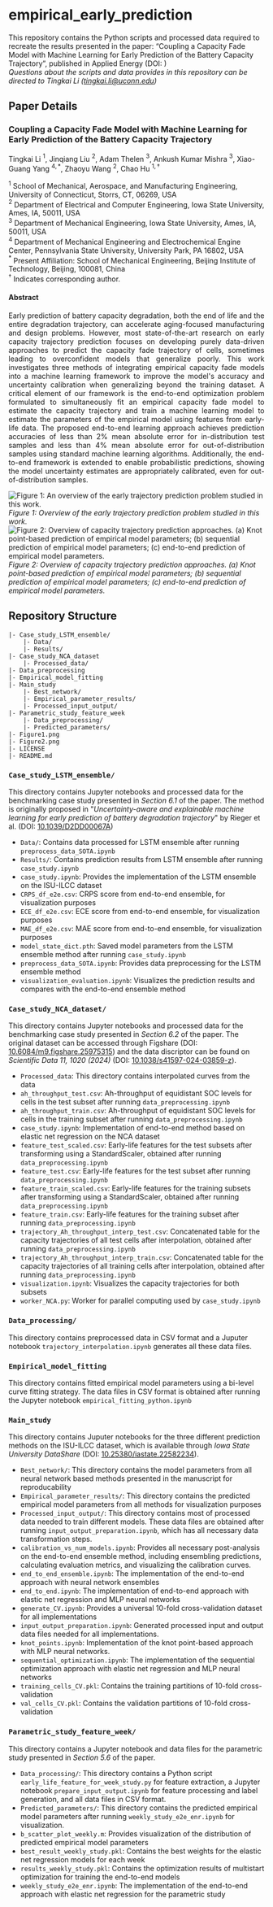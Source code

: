 # empirical_early_prediction
This repository contains the Python scripts and processed data required to recreate the results presented in the paper: “Coupling a Capacity Fade Model with Machine Learning for Early Prediction of the Battery Capacity Trajectory”, published in Applied Energy (DOI: )  
*Questions about the scripts and data provides in this repository can be directed to Tingkai Li ([tingkai.li@uconn.edu](mailto:tingkai.li@uconn.edu))*

## Paper Details
### Coupling a Capacity Fade Model with Machine Learning for Early Prediction of the Battery Capacity Trajectory
Tingkai Li $^{1}$, Jinqiang Liu $^2$, Adam Thelen $^3$, Ankush Kumar Mishra $^3$, Xiao-Guang Yang $^{4,*}$, Zhaoyu Wang $^2$, Chao Hu $^{1,\dagger}$

$^{1}$ School of Mechanical, Aerospace, and Manufacturing Engineering, University of Connecticut, Storrs, CT, 06269, USA  
$^{2}$ Department of Electrical and Computer Engineering, Iowa State University, Ames, IA, 50011, USA  
$^{3}$ Department of Mechanical Engineering, Iowa State University, Ames, IA, 50011, USA  
$^4$ Department of Mechanical Engineering and Electrochemical Engine Center, Pennsylvania State University, University Park, PA 16802, USA  
$^*$ Present Affiliation: School of Mechanical Engineering, Beijing Institute of Technology, Beijing, 100081, China  
$^{\dagger}$ Indicates corresponding author.

#### Abstract
<p style="text-align: justify;">Early prediction of battery capacity degradation, both the end of life and the entire degradation trajectory, can accelerate aging-focused manufacturing and design problems. 
However, most state-of-the-art research on early capacity trajectory prediction focuses on developing purely data-driven approaches to predict the capacity fade trajectory of cells, sometimes leading to overconfident models that generalize poorly. 
This work investigates three methods of integrating empirical capacity fade models into a machine learning framework to improve the model's accuracy and uncertainty calibration when generalizing beyond the training dataset. 
A critical element of our framework is the end-to-end optimization problem formulated to simultaneously fit an empirical capacity fade model to estimate the capacity trajectory and train a machine learning model to estimate the parameters of the empirical model using features from early-life data. 
The proposed end-to-end learning approach achieves prediction accuracies of less than 2% mean absolute error for in-distribution test samples and less than 4% mean absolute error for out-of-distribution samples using standard machine learning algorithms.
Additionally, the end-to-end framework is extended to enable probabilistic predictions, showing the model uncertainty estimates are appropriately calibrated, even for out-of-distribution samples.

![Figure 1: An overview of the early trajectory prediction problem studied in this work.](https://github.com/tingkai-li/empirical_early_prediction/Figure1.png)
*Figure 1: Overview of the early trajectory prediction problem studied in this work.*  
![Figure 2: Overview of capacity trajectory prediction approaches. (a) Knot point-based prediction of empirical model parameters; (b) sequential prediction of empirical model parameters; (c) end-to-end prediction of empirical model parameters.](https://github.com/tingkai-li/empirical_early_prediction/Figure2.png)
*Figure 2: Overview of capacity trajectory prediction approaches. (a) Knot point-based prediction of empirical model parameters; (b) sequential prediction of empirical model parameters; (c) end-to-end prediction of empirical model parameters.*
</p>

## Repository Structure
```
|- Case_study_LSTM_ensemble/
    |- Data/
    |- Results/
|- Case_study_NCA_dataset
    |- Processed_data/
|- Data_preprocessing
|- Empirical_model_fitting
|- Main_study
    |- Best_network/
    |- Empirical_parameter_results/
    |- Processed_input_output/
|- Parametric_study_feature_week
    |- Data_preprocessing/
    |- Predicted_parameters/
|- Figure1.png
|- Figure2.png
|- LICENSE
|- README.md
```
### `Case_study_LSTM_ensemble/`
This directory contains Jupyter notebooks and processed data for the benchmarking case study presented in *Section 6.1* of the paper. The method is originally proposed in "*Uncertainty-aware and explainable
machine learning for early prediction of battery degradation trajectory*" by Rieger et al. (DOI: [10.1039/D2DD00067A](https://doi.org/10.1039/D2DD00067A))  

* `Data/`: Contains data processed for LSTM ensemble after running `preprocess_data_SOTA.ipynb`
* `Results/`: Contains prediction results from LSTM ensemble after running `case_study.ipynb`
* `case_study.ipynb`: Provides the implementation of the LSTM ensemble on the ISU-ILCC dataset
* `CRPS_df_e2e.csv`: CRPS score from end-to-end ensemble, for visualization purposes
* `ECE_df_e2e.csv`: ECE score from end-to-end ensemble, for visualization purposes
* `MAE_df_e2e.csv`: MAE score from end-to-end ensemble, for visualization purposes
* `model_state_dict.pth`: Saved model parameters from the LSTM ensemble method after running `case_study.ipynb`
* `preprocess_data_SOTA.ipynb`: Provides data preprocessing for the LSTM ensemble method
* `visualization_evaluation.ipynb`: Visualizes the prediction results and compares with the end-to-end ensemble method

### `Case_study_NCA_dataset/`
This directory contains Jupyter notebooks and processed data for the benchmarking case study presented in *Section 6.2* of the paper. The original dataset can be accessed through Figshare (DOI: [10.6084/m9.figshare.25975315](https://doi.org/10.6084/m9.figshare.25975315)) and the data discriptor can be found on *Scientific Data 11, 1020 (2024)* (DOI: [10.1038/s41597-024-03859-z](https://doi.org/10.1038/s41597-024-03859-z)).

* `Processed_data`: This directory contains interpolated curves from the data
* `ah_throughput_test.csv`: Ah-throughput of equidistant SOC levels for cells in the test subset after running `data_preprocessing.ipynb`
* `ah_throughput_train.csv`: Ah-throughput of equidistant SOC levels for cells in the training subset after running `data_preprocessing.ipynb`
* `case_study.ipynb`: Implementation of end-to-end method based on elastic net regression on the NCA dataset
* `feature_test_scaled.csv`: Early-life features for the test subsets after transforming using a StandardScaler, obtained after running `data_preprocessing.ipynb`
* `feature_test.csv`: Early-life features for the test subset after running `data_preprocessing.ipynb`
* `feature_train_scaled.csv`: Early-life features for the training subsets after transforming using a StandardScaler, obtained after running `data_preprocessing.ipynb`
* `feature_train.csv`: Early-life features for the training subset after running `data_preprocessing.ipynb`
* `trajectory_Ah_throughput_interp_test.csv`: Concatenated table for the  capacity trajectories of all test cells after interpolation, obtained after running `data_preprocessing.ipynb`
* `trajectory_Ah_throughput_interp_train.csv`: Concatenated table for the  capacity trajectories of all training cells after interpolation, obtained after running `data_preprocessing.ipynb`
* `visualization.ipynb`: Visualizes the capacity trajectories for both subsets
* `worker_NCA.py`: Worker for parallel computing used by `case_study.ipynb`

### `Data_processing/`
This directory contains preprocessed data in CSV format and a Juputer notebook `trajectory_interpolation.ipynb` generates all these data files.

### `Empirical_model_fitting`
This directory contains fitted empirical model parameters using a bi-level curve fitting strategy. The data files in CSV format is obtained after running the Jupyter notebook `empirical_fitting_python.ipynb`

### `Main_study`
This directory contains Juputer notebooks for the three different prediction methods on the ISU-ILCC dataset, which is available through *Iowa State University DataShare* (DOI: [10.25380/iastate.22582234](https://doi.org/10.25380/iastate.22582234)).
* `Best_network/`: This directory contains the model parameters from all neural network based methods presented in the manuscript for reproducability
* `Empirical_parameter_results/`: This directory contains the predicted empirical model parameters from all methods for visualization purposes
* `Processed_input_output/`: This directory contains most of processed data needed to train different models. These data files are obtained after running `input_output_preparation.ipynb`, which has all necessary data transformation steps.
* `calibration_vs_num_models.ipynb`: Provides all necessary post-analysis on the end-to-end ensemble method, including ensembling predictions, calculating evaluation metrics, and visualizing the calibration curves. 
* `end_to_end_ensemble.ipynb`: The implementation of the end-to-end approach with neural network ensembles
* `end_to_end.ipynb`: The implementation of end-to-end approach with elastic net regression and MLP neural networks
* `generate_CV.ipynb`: Provides a universal 10-fold cross-validation dataset for all implementations
* `input_output_preparation.ipynb`: Generated processed input and output data files needed for all implementations.
* `knot_points.ipynb`: Implementation of the knot point-based approach with MLP neural networks.
* `sequential_optimization.ipynb`: The implementation of the sequential optimization approach with elastic net regression and MLP neural networks
* `training_cells_CV.pkl`: Contains the training partitions of 10-fold cross-validation
* `val_cells_CV.pkl`: Contains the validation partitions of 10-fold cross-validation

### `Parametric_study_feature_week/`
This directory contains a Jupyter notebook and data files for the parametric study presented in *Section 5.6* of the paper.  
* `Data_processing/`: This directory contains a Python script `early_life_feature_for_week_study.py` for feature extraction, a Jupyter notebook `prepare_input_output.ipynb` for feature processing and label generation, and all data files in CSV format.
* `Predicted_parameters/`: This directory contains the predicted empirical model parameters after running `weekly_study_e2e_enr.ipynb` for visualization.
* `b_scatter_plot_weekly.m`: Provides visualization of the distribution of predicted empirical model parameters
* `best_result_weekly_study.pkl`: Contains the best weights for the elastic net regression models for each week
* `results_weekly_study.pkl`: Contains the optimization results of multistart optimization for training the end-to-end models
* `weekly_study_e2e_enr.ipynb`: The implementation of the end-to-end approach with elastic net regression for the parametric study
